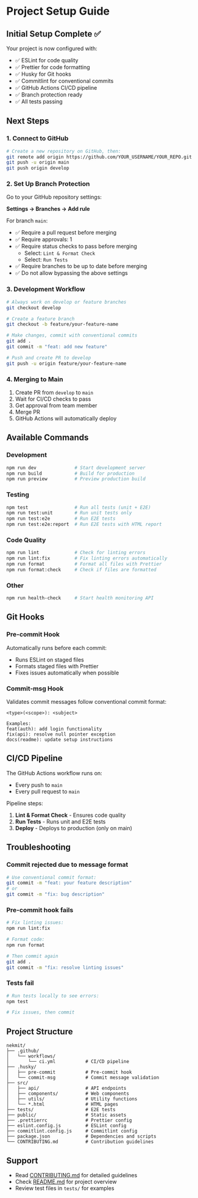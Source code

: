 # Project Setup Guide

## Initial Setup Complete ✅

Your project is now configured with:
- ✅ ESLint for code quality
- ✅ Prettier for code formatting
- ✅ Husky for Git hooks
- ✅ Commitlint for conventional commits
- ✅ GitHub Actions CI/CD pipeline
- ✅ Branch protection ready
- ✅ All tests passing

## Next Steps

### 1. Connect to GitHub

```bash
# Create a new repository on GitHub, then:
git remote add origin https://github.com/YOUR_USERNAME/YOUR_REPO.git
git push -u origin main
git push origin develop
```

### 2. Set Up Branch Protection

Go to your GitHub repository settings:

**Settings → Branches → Add rule**

For branch `main`:
- ✅ Require a pull request before merging
- ✅ Require approvals: 1
- ✅ Require status checks to pass before merging
  - Select: `Lint & Format Check`
  - Select: `Run Tests`
- ✅ Require branches to be up to date before merging
- ✅ Do not allow bypassing the above settings

### 3. Development Workflow

```bash
# Always work on develop or feature branches
git checkout develop

# Create a feature branch
git checkout -b feature/your-feature-name

# Make changes, commit with conventional commits
git add .
git commit -m "feat: add new feature"

# Push and create PR to develop
git push -u origin feature/your-feature-name
```

### 4. Merging to Main

1. Create PR from `develop` to `main`
2. Wait for CI/CD checks to pass
3. Get approval from team member
4. Merge PR
5. GitHub Actions will automatically deploy

## Available Commands

### Development
```bash
npm run dev              # Start development server
npm run build            # Build for production
npm run preview          # Preview production build
```

### Testing
```bash
npm test                 # Run all tests (unit + E2E)
npm run test:unit        # Run unit tests only
npm run test:e2e         # Run E2E tests
npm run test:e2e:report  # Run E2E tests with HTML report
```

### Code Quality
```bash
npm run lint             # Check for linting errors
npm run lint:fix         # Fix linting errors automatically
npm run format           # Format all files with Prettier
npm run format:check     # Check if files are formatted
```

### Other
```bash
npm run health-check     # Start health monitoring API
```

## Git Hooks

### Pre-commit Hook
Automatically runs before each commit:
- Runs ESLint on staged files
- Formats staged files with Prettier
- Fixes issues automatically when possible

### Commit-msg Hook
Validates commit messages follow conventional commit format:
```
<type>(<scope>): <subject>

Examples:
feat(auth): add login functionality
fix(api): resolve null pointer exception
docs(readme): update setup instructions
```

## CI/CD Pipeline

The GitHub Actions workflow runs on:
- Every push to `main`
- Every pull request to `main`

Pipeline steps:
1. **Lint & Format Check** - Ensures code quality
2. **Run Tests** - Runs unit and E2E tests
3. **Deploy** - Deploys to production (only on main)

## Troubleshooting

### Commit rejected due to message format
```bash
# Use conventional commit format:
git commit -m "feat: your feature description"
# or
git commit -m "fix: bug description"
```

### Pre-commit hook fails
```bash
# Fix linting issues:
npm run lint:fix

# Format code:
npm run format

# Then commit again
git add .
git commit -m "fix: resolve linting issues"
```

### Tests fail
```bash
# Run tests locally to see errors:
npm test

# Fix issues, then commit
```

## Project Structure

```
nekmit/
├── .github/
│   └── workflows/
│       └── ci.yml           # CI/CD pipeline
├── .husky/
│   ├── pre-commit           # Pre-commit hook
│   └── commit-msg           # Commit message validation
├── src/
│   ├── api/                 # API endpoints
│   ├── components/          # Web components
│   ├── utils/               # Utility functions
│   └── *.html               # HTML pages
├── tests/                   # E2E tests
├── public/                  # Static assets
├── .prettierrc              # Prettier config
├── eslint.config.js         # ESLint config
├── commitlint.config.js     # Commitlint config
├── package.json             # Dependencies and scripts
└── CONTRIBUTING.md          # Contribution guidelines
```

## Support

- Read [CONTRIBUTING.md](./CONTRIBUTING.md) for detailed guidelines
- Check [README.md](./README.md) for project overview
- Review test files in `tests/` for examples

